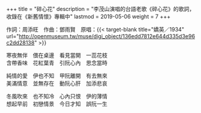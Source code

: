 +++
title = "碎心花"
description = "李茂山演唱的台語老歌《碎心花》的歌詞，收錄在《新舊情懷》專輯中"
lastmod = 2019-05-06
weight = 7
+++

作詞：周添旺　作曲：鄧雨賢　原唱：{{< target-blank title="嬌英／1934" url="http://openmuseum.tw/muse/digi_object/136edd7812e644d335d3e96c2dd28138" >}}

寒夜無伴　偎在桌邊　看見當開　一蕊花枝  
含帶香味　花紅葉青　引阮心內　思念當時  

純情的愛　伊也不知　甲阮離開　有去無來  
美滿情意　並無存在　動阮心肝　加添悲哀  

冬風吹來　也不知冷　心內只恨　伊的薄情  
想起早前　初戀情景　今日才知　誤阮一生  